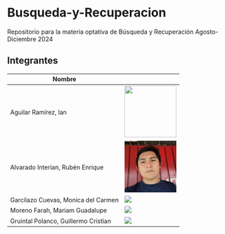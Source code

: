 # Busqueda-y-Recuperacion
Repositorio para la materia optativa de Búsqueda y Recuperación Agosto-Diciembre  2024


## Integrantes 

| Nombre | <!-- --> |
|--------|-|
|Aguilar Ramírez, Ian| <img src="./img/Ian.jpg" width="120" height="120">|
|Alvarado Interian, Rubén Enrique| <img src="./img/Ruben.jpg" width="120" >|
|Garcilazo Cuevas, Monica del Carmen| <img src="./img/Monica.jpg" width="120" > |
|Moreno Farah, Mariam Guadalupe| <img src="./img/Mariam.jpeg" width="120" >|
|Gruintal Polanco, Guillermo Cristian | <img src="./img/Guillermo.jpeg" width="120" > |

